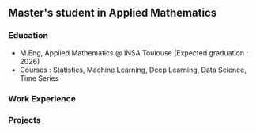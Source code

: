 ## Master's student in Applied Mathematics

### Education
- M.Eng, Applied Mathematics @ INSA Toulouse (Expected graduation : 2026)
- Courses : Statistics, Machine Learning, Deep Learning, Data Science, Time Series

### Work Experience

### Projects
